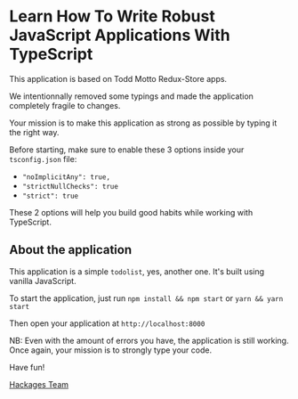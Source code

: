 # Learn How To Write Robust JavaScript Applications With TypeScript

This application is based on Todd Motto Redux-Store apps.

We intentionnally removed some typings and made the application completely fragile to changes.

Your mission is to make this application as strong as possible by typing it the right way.

Before starting, make sure to enable these 3 options inside your `tsconfig.json` file:

- `"noImplicitAny": true,`
- `"strictNullChecks": true`
- `"strict": true`

These 2 options will help you build good habits while working with TypeScript.

## About the application

This application is a simple `todolist`, yes, another one. It's built using vanilla JavaScript.

To start the application, just run `npm install && npm start` or `yarn && yarn start`

Then open your application at `http://localhost:8000`

NB: Even with the amount of errors you have, the application is still working. Once again, your mission is to strongly type your code.

Have fun!

[Hackages Team](https://hackages.io)
